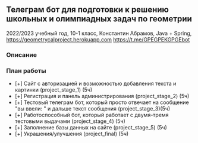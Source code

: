 ## Телеграм бот для подготовки к решению школьных и олимпиадных задач по геометрии

2022/2023 учебный год, 10-1 класс, Константин Абрамов, Java + Spring, https://geometrycalproject.herokuapp.com
https://t.me/GPEGPEKGPGEbot
### Описание

### План работы

- [+] Cайт с авторизацией и возможностью добавления текста и картинки (project_stage_1) (5ч)
- [+] Регистрация и панель администрирования (project_stage_2) (5ч)
- [+] Тестовый телеграм бот, который просто отвечает на сообщение "вы ввели: " и дальше текст сообщения (project_stage_3)(5ч)
- [+] Работоспособный бот, который работает с двумя-тремя тестовыми выдачами (project_stage_4) (5ч)
- [+] Заполнение базы данных на сайте (project_stage_5) (5ч)
- [+] Украшения/улучшения (project_final) (5ч)

